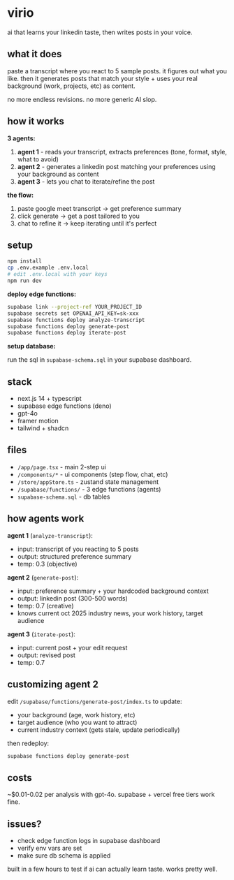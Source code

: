 # virio

ai that learns your linkedin taste, then writes posts in your voice.

## what it does

paste a transcript where you react to 5 sample posts. it figures out what you like. then it generates posts that match your style + uses your real background (work, projects, etc) as content.

no more endless revisions. no more generic AI slop.

## how it works

**3 agents:**

1. **agent 1** - reads your transcript, extracts preferences (tone, format, style, what to avoid)
2. **agent 2** - generates a linkedin post matching your preferences using your background as content
3. **agent 3** - lets you chat to iterate/refine the post

**the flow:**

1. paste google meet transcript → get preference summary
2. click generate → get a post tailored to you
3. chat to refine it → keep iterating until it's perfect

## setup

```bash
npm install
cp .env.example .env.local
# edit .env.local with your keys
npm run dev
```

**deploy edge functions:**

```bash
supabase link --project-ref YOUR_PROJECT_ID
supabase secrets set OPENAI_API_KEY=sk-xxx
supabase functions deploy analyze-transcript
supabase functions deploy generate-post
supabase functions deploy iterate-post
```

**setup database:**

run the sql in `supabase-schema.sql` in your supabase dashboard.

## stack

- next.js 14 + typescript
- supabase edge functions (deno)
- gpt-4o
- framer motion
- tailwind + shadcn

## files

- `/app/page.tsx` - main 2-step ui
- `/components/*` - ui components (step flow, chat, etc)
- `/store/appStore.ts` - zustand state management
- `/supabase/functions/` - 3 edge functions (agents)
- `supabase-schema.sql` - db tables

## how agents work

**agent 1** (`analyze-transcript`):
- input: transcript of you reacting to 5 posts
- output: structured preference summary
- temp: 0.3 (objective)

**agent 2** (`generate-post`):
- input: preference summary + your hardcoded background context
- output: linkedin post (300-500 words)
- temp: 0.7 (creative)
- knows current oct 2025 industry news, your work history, target audience

**agent 3** (`iterate-post`):
- input: current post + your edit request
- output: revised post
- temp: 0.7

## customizing agent 2

edit `/supabase/functions/generate-post/index.ts` to update:
- your background (age, work history, etc)
- target audience (who you want to attract)
- current industry context (gets stale, update periodically)

then redeploy:
```bash
supabase functions deploy generate-post
```

## costs

~$0.01-0.02 per analysis with gpt-4o. supabase + vercel free tiers work fine.

## issues?

- check edge function logs in supabase dashboard
- verify env vars are set
- make sure db schema is applied

built in a few hours to test if ai can actually learn taste. works pretty well.
